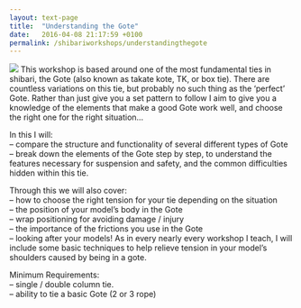 ```yaml
---
layout: text-page
title:  "Understanding the Gote"
date:   2016-04-08 21:17:59 +0100
permalink: /shibariworkshops/understandingthegote
---
```

<img src="{{site.baseurl}}/img/shibari/gestaltamayagote.jpg" class="text-image-left" />
This workshop is based around one of the most fundamental ties in shibari, the Gote (also known as takate kote, TK, or box tie). There are countless variations on this tie, but probably no such thing as the ‘perfect’ Gote. Rather than just give you a set pattern to follow I aim to give you a knowledge of the elements that make a good Gote work well, and choose the right one for the right situation…

In this I will:<br>
– compare the structure and functionality of several different types of Gote<br>
– break down the elements of the Gote step by step, to understand the features necessary for suspension and safety, and the common difficulties hidden within this tie.

Through this we will also cover:<br>
– how to choose the right tension for your tie depending on the situation<br>
– the position of your model’s body in the Gote<br>
– wrap positioning for avoiding damage / injury<br>
– the importance of the frictions you use in the Gote<br>
– looking after your models! As in every nearly every workshop I teach, I will include some basic techniques to help relieve tension in your model’s shoulders caused by being in a gote.

Minimum Requirements:<br>
– single / double column tie.<br>
– ability to tie a basic Gote (2 or 3 rope)
